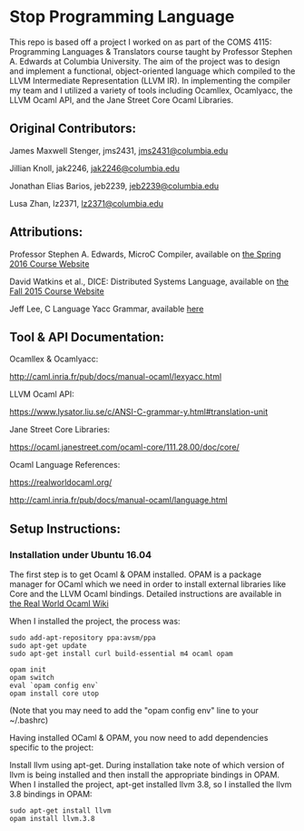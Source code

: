 # Stop Programming Language

This repo is based off a project I worked on as part of the COMS 4115: Programming Languages & Translators course taught by Professor Stephen A. Edwards at Columbia University. The aim of the project was to design and implement a functional, object-oriented language which compiled to the LLVM Intermediate Representation (LLVM IR). In implementing the compiler my team and I utilized a variety of tools including Ocamllex, Ocamlyacc, the LLVM Ocaml API, and the Jane Street Core Ocaml Libraries.

## Original Contributors:

James Maxwell Stenger, jms2431, jms2431@columbia.edu

Jillian Knoll, jak2246, jak2246@columbia.edu

Jonathan Elias Barios, jeb2239, jeb2239@columbia.edu

Lusa Zhan, lz2371, lz2371@columbia.edu

## Attributions:

Professor Stephen A. Edwards, MicroC Compiler, 
available on [the Spring 2016 Course Website](http://www1.cs.columbia.edu/~sedwards/classes/2016/4115-spring/index.html)

David Watkins et al., DICE: Distributed Systems Language, 
available on [the Fall 2015 Course Website](http://www1.cs.columbia.edu/~sedwards/classes/2015/4115-fall/index.html)

Jeff Lee, C Language Yacc Grammar, 
available [here](https://www.lysator.liu.se/c/ANSI-C-grammar-y.html)

## Tool & API Documentation:

Ocamllex & Ocamlyacc:

http://caml.inria.fr/pub/docs/manual-ocaml/lexyacc.html

LLVM Ocaml API:	 

https://www.lysator.liu.se/c/ANSI-C-grammar-y.html#translation-unit

Jane Street Core Libraries:  

https://ocaml.janestreet.com/ocaml-core/111.28.00/doc/core/

Ocaml Language References:

https://realworldocaml.org/

http://caml.inria.fr/pub/docs/manual-ocaml/language.html

## Setup Instructions:

### Installation under Ubuntu 16.04

The first step is to get Ocaml & OPAM installed. 
OPAM is a package manager for OCaml which we need in order to install external libraries like Core and the LLVM Ocaml bindings. 
Detailed instructions are available in [the Real World Ocaml Wiki](https://github.com/realworldocaml/book/wiki/Installation-Instructions)

When I installed the project, the process was:

	sudo add-apt-repository ppa:avsm/ppa
	sudo apt-get update
	sudo apt-get install curl build-essential m4 ocaml opam	
	
	opam init
	opam switch
	eval `opam config env`
	opam install core utop

(Note that you may need to add the "opam config env" line to your ~/.bashrc)

Having installed OCaml & OPAM, you now need to add dependencies specific to the project:

Install llvm using apt-get. 
During installation take note of which version of llvm is being installed and then install the appropriate bindings in OPAM. 
When I installed the project, apt-get installed llvm 3.8, so I installed the llvm 3.8 bindings in OPAM:

	sudo apt-get install llvm
	opam install llvm.3.8

